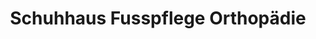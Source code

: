 ---
title: "Schuhhaus Fusspflege Orthopädie"
url: /bad-karlshafen/schuhhaus-fusspflege-orthopaedie/
shop: Schuhe
---